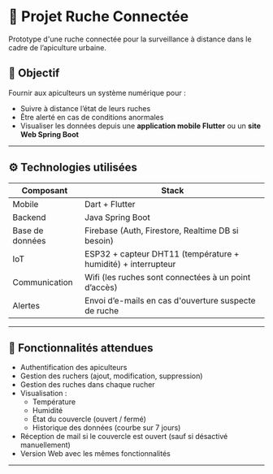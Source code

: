 ﻿# 🐝 Projet Ruche Connectée

Prototype d'une ruche connectée pour la surveillance à distance dans le cadre de l’apiculture urbaine.

## 🎯 Objectif

Fournir aux apiculteurs un système numérique pour :
- Suivre à distance l’état de leurs ruches
- Être alerté en cas de conditions anormales
- Visualiser les données depuis une **application mobile Flutter** ou un **site Web Spring Boot**

---

## ⚙️ Technologies utilisées

| Composant       | Stack                                                                 |
|-----------------|-----------------------------------------------------------------------|
| Mobile          | Dart + Flutter                                                        |
| Backend         | Java Spring Boot                                                      |
| Base de données | Firebase (Auth, Firestore, Realtime DB si besoin)                    |
| IoT             | ESP32 + capteur DHT11 (température + humidité) + interrupteur        |
| Communication   | Wifi (les ruches sont connectées à un point d’accès)                 |
| Alertes         | Envoi d’e-mails en cas d'ouverture suspecte de ruche                 |

---

## 📱 Fonctionnalités attendues

- Authentification des apiculteurs
- Gestion des ruchers (ajout, modification, suppression)
- Gestion des ruches dans chaque rucher
- Visualisation :
  - Température
  - Humidité
  - État du couvercle (ouvert / fermé)
  - Historique des données (courbe sur 7 jours)
- Réception de mail si le couvercle est ouvert (sauf si désactivé manuellement)
- Version Web avec les mêmes fonctionnalités

---
